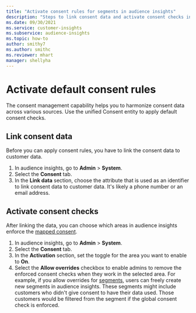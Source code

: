 ```yaml
---
title: "Activate consent rules for segments in audience insights"
description: "Steps to link consent data and activate consent checks in audience insights."
ms.date: 09/30/2021
ms.service: customer-insights
ms.subservice: audience-insights
ms.topic: how-to
author: smithy7
ms.author: smithc
ms.reviewer: mhart
manager: shellyha
---
```


# Activate default consent rules

The consent management capability helps you to harmonize consent data across various sources. Use the unified Consent entity to apply default consent checks.

## Link consent data

Before you can apply consent rules, you have to link the consent data to customer data.

1. In audience insights, go to **Admin** > **System**.
1. Select the **Consent** tab.
1. In the **Link data** section, choose the attribute that is used as an identifier to link consent data to customer data. It's likely a phone number or an email address. 

## Activate consent checks

After linking the data, you can choose which areas in audience insights enforce the [mapped consent](../consent-management/set-consent-rules.md). 

1. In audience insights, go to **Admin** > **System**.
1. Select the **Consent** tab.
1. In the **Activation** section, set the toggle for the area you want to enable to **On**.
1. Select the **Allow overrides** checkbox to enable admins to remove the enforced consent checks when they work in the selected area. For example, if you allow overrides for [segments](segments.md), users can freely create new segments in audience insights. These segments might include customers who didn't give consent to have their data used. Those customers would be filtered from the segment if the global consent check is enforced. 
